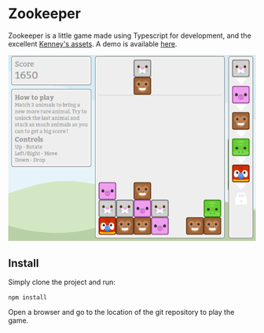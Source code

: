 # Zookeeper

Zookeeper is a little game made using Typescript for development, and the excellent [Kenney's assets](http://kenney.nl/).
A demo is available [here](http://zoo.longwelwind.net/).

![Demo image](preview.png)

## Install
Simply clone the project and run:
```
npm install
```

Open a browser and go to the location of the git repository to play the game.
